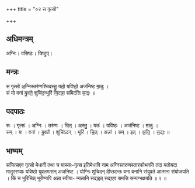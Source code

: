 +++
title = "०२ स गृत्सो"

+++
## अधिमन्त्रम्
अग्निः। वसिष्ठः। त्रिष्टुप्।

## मन्त्रः
स गृत्सो॑ अ॒ग्निस्तरु॑णश्चिदस्तु॒ यतो॒ यवि॑ष्ठो॒ अज॑निष्ट मा॒तुः ।  
सं यो वना॑ यु॒वते॒ शुचि॑द॒न्भूरि॑ चि॒दन्ना॒ समिद॑त्ति स॒द्यः ॥

## पदपाठः
सः । गृत्सः॑ । अ॒ग्निः । तरु॑णः । चि॒त् । अ॒स्तु॒ । यतः॑ । यवि॑ष्ठः । अज॑निष्ट । मा॒तुः ।  
सम् । यः । वना॑ । यु॒वते॑ । शुचि॑ऽदन् । भूरि॑ । चि॒त् । अन्ना॑ । सम् । इत् । अ॒त्ति॒ । स॒द्यः ॥

## भाष्यम्
सचित्सएव गृत्सो मेधावी तथा च यास्कः-गृत्स इतिमेधावि नाम अग्निस्तरुणस्तारकोभवति तदा यतोयदा मातुररण्याः यविष्ठो युवतमःसन् अजनिष्ट । योग्निः शुचिदन् दीप्तदन्तः वना वनानि संयुवते आत्मना संयोजयति । किं च भूरिचित् भूरीण्यपि अन्ना स्वीया- न्यन्नानि सद्यइत् सद्यएव समत्ति सम्यग्भक्षयति ॥ २ ॥